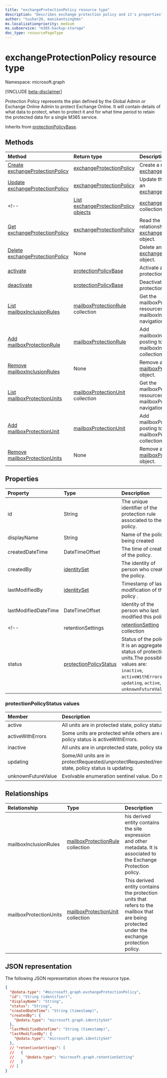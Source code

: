 ```yaml
---
title: "exchangeProtectionPolicy resource type"
description: "Describes exchange protection policy and it's properties"
author: "tushar20, manikantsinghms"
ms.localizationpriority: medium
ms.subservice: "m365-backup-storage"
doc_type: resourcePageType
---
```


# exchangeProtectionPolicy resource type

Namespace: microsoft.graph

[!INCLUDE [beta-disclaimer](../../includes/beta-disclaimer.md)]

Protection Policy represents the plan defined by the Global Admin or Exchange Online Admin to protect Exchange Online. It will contain details of what data to protect, when to protect it and for what time period to retain the protected data for a single M365 service.

Inherits from [protectionPolicyBase](../resources/protectionpolicybase.md).

## Methods
|Method|Return type|Description|
|:---|:---|:---|
|[Create exchangeProtectionPolicy](../api/exchangeprotectionpolicy-create.md)|[exchangeProtectionPolicy](../resources/exchangeprotectionpolicy.md)|Create a new [exchangeProtectionPolicy](../resources/exchangeprotectionpolicy.md).|
|[Update exchangeProtectionPolicy](../api/exchangeprotectionpolicy-update.md)|[exchangeProtectionPolicy](../resources/exchangeprotectionpolicy.md)|Update the properties of an [exchangeProtectionPolicy](../resources/exchangeprotectionpolicy.md).|
<!-- |[List exchangeProtectionPolicy objects](../api/backuprestoreroot-list-exchangeprotectionpolicies.md)|[exchangeProtectionPolicy](../resources/exchangeprotectionpolicy.md) collection|Get a list of the [exchangeProtectionPolicy](../resources/exchangeprotectionpolicy.md) objects and their properties.|
|[Get exchangeProtectionPolicy](../api/exchangeprotectionpolicy-get.md)|[exchangeProtectionPolicy](../resources/exchangeprotectionpolicy.md)|Read the properties and relationships of an [exchangeProtectionPolicy](../resources/exchangeprotectionpolicy.md) object.|
|[Delete exchangeProtectionPolicy](../api/backuprestoreroot-delete-exchangeprotectionpolicies.md)|None|Delete an [exchangeProtectionPolicy](../resources/exchangeprotectionpolicy.md) object.|
|[activate](../api/exchangeprotectionpolicy-activate.md)|[protectionPolicyBase](../resources/protectionpolicybase.md)|Activate an inactive protection policy|
|[deactivate](../api/exchangeprotectionpolicy-deactivate.md)|[protectionPolicyBase](../resources/protectionpolicybase.md)|Deactivate an active protection policy|
|[List mailboxInclusionRules](../api/exchangeprotectionpolicy-list-mailboxinclusionrules.md)|[mailboxProtectionRule](../resources/mailboxprotectionrule.md) collection|Get the mailboxProtectionRule resources from the mailboxInclusionRules navigation property.|
|[Add mailboxProtectionRule](../api/exchangeprotectionpolicy-post-mailboxinclusionrules.md)|[mailboxProtectionRule](../resources/mailboxprotectionrule.md)|Add mailboxInclusionRules by posting to the mailboxInclusionRules collection.|
|[Remove mailboxInclusionRules](../api/exchangeprotectionpolicy-delete-mailboxinclusionrules.md)|None|Remove a [mailboxProtectionRule](../resources/mailboxprotectionrule.md) object.|
|[List mailboxProtectionUnits](../api/exchangeprotectionpolicy-list-mailboxprotectionunits.md)|[mailboxProtectionUnit](../resources/mailboxprotectionunit.md) collection|Get the mailboxProtectionUnit resources from the mailboxProtectionUnits navigation property.|
|[Add mailboxProtectionUnit](../api/exchangeprotectionpolicy-post-mailboxprotectionunits.md)|[mailboxProtectionUnit](../resources/mailboxprotectionunit.md)|Add mailboxProtectionUnits by posting to the mailboxProtectionUnits collection.|
|[Remove mailboxProtectionUnits](../api/exchangeprotectionpolicy-delete-mailboxprotectionunits.md)|None|Remove a [mailboxProtectionUnit](../resources/mailboxprotectionunit.md) object.| -->

## Properties
|Property|Type|Description|
|:---|:---|:---|
|id|String|The unique identifier of the protection rule associated to the policy.|
|displayName|String|Name of the policy being created|
|createdDateTime|DateTimeOffset|The time of creation of the policy.|
|createdBy|[identitySet](../resources/identityset.md)|The identity of person who created the policy.|
|lastModifiedBy|[identitySet](../resources/identityset.md)|Timestamp of last modification of this policy .|
|lastModifiedDateTime|DateTimeOffset|Identity of the person who last modified this policy.|
<!-- |retentionSettings|[retentionSetting](../resources/retentionsetting.md) collection|Complex type containing details of all the retention settings for the policy.| -->
|status|[protectionPolicyStatus](../resources/exchangeProtectionPolicy.md#protectionpolicystatus-values)|Status of the policy. It is an aggregated status of protection units.The possible values are: `inactive`, `activeWithErrors`, `updating`, `active`, `unknownFutureValue`.|

### protectionPolicyStatus values
|Member | Description |
|:------|:------------|
|active | All units are in protected state, policy status is active.|
|activeWithErrors | Some units are protected while others are unprotected, policy status is activeWithErrors.|
|inactive | All units are in unprotected state, policy status is inactive.|
|updating | Some/All units are in protectRequested/unprotectRequested/removeRequested state, policy status is updating.|
|unknownFutureValue | Evolvable enumeration sentinel value. Do not use.|

## Relationships
|Relationship|Type|Description|
|:---|:---|:---|
|mailboxInclusionRules|[mailboxProtectionRule](../resources/mailboxprotectionrule.md) collection|his derived entity contains the site expression and other metadata. It is associated to the Exchange Protection policy.|
|mailboxProtectionUnits|[mailboxProtectionUnit](../resources/mailboxprotectionunit.md) collection|This derived entity contains the protection units that refers to the mailbox that are being protected under the exchange protection policy.|

## JSON representation
The following JSON representation shows the resource type.
<!-- {
  "blockType": "resource",
  "keyProperty": "id",
  "@odata.type": "microsoft.graph.exchangeProtectionPolicy",
  "baseType": "microsoft.graph.protectionPolicyBase",
  "openType": false
}
-->
``` json
{
  "@odata.type": "#microsoft.graph.exchangeProtectionPolicy",
  "id": "String (identifier)",
  "displayName": "String",
  "status": "String",
  "createdDateTime": "String (timestamp)",
  "createdBy": {
    "@odata.type": "microsoft.graph.identitySet"
  },
  "lastModifiedDateTime": "String (timestamp)",
  "lastModifiedBy": {
    "@odata.type": "microsoft.graph.identitySet"
  },
  // "retentionSettings": [
  //   {
  //     "@odata.type": "microsoft.graph.retentionSetting"
  //   }
  // ]
}
```

